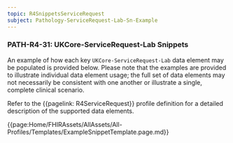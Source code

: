 ```yaml
---
topic: R4SnippetsServiceRequest
subject: Pathology-ServiceRequest-Lab-Sn-Example
---
```

### PATH-R4-31: UKCore-ServiceRequest-Lab Snippets
An example of how each key <code>UKCore-ServiceRequest-Lab</code> data element may be populated is provided below. Please note that the examples are provided to illustrate individual data element usage; the full set of data elements may not necessarily be consistent with one another or illustrate a single, complete clinical scenario.

Refer to the {{pagelink: R4ServiceRequest}} profile definition for a detailed description of the supported data elements.

{{page:Home/FHIRAssets/AllAssets/All-Profiles/Templates/ExampleSnippetTemplate.page.md}}